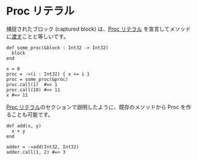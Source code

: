 # Proc リテラル

捕捉されたブロック (captured block) は、[Proc リテラル](literals/proc.html) を宣言してメソッドに[渡す](block_forwarding.html)ことと等しいです。

```crystal
def some_proc(&block : Int32 -> Int32)
  block
end

x = 0
proc = ->(i : Int32) { x += i }
proc = some_proc(&proc)
proc.call(1)  #=> 1
proc.call(10) #=> 11
x #=> 11
```

[Proc リテラル](literals/proc.html)のセクションで説明したように、既存のメソッドから Proc を作ることも可能です。

```crystal
def add(x, y)
  x + y
end

adder = ->add(Int32, Int32)
adder.call(1, 2) #=> 3
```
